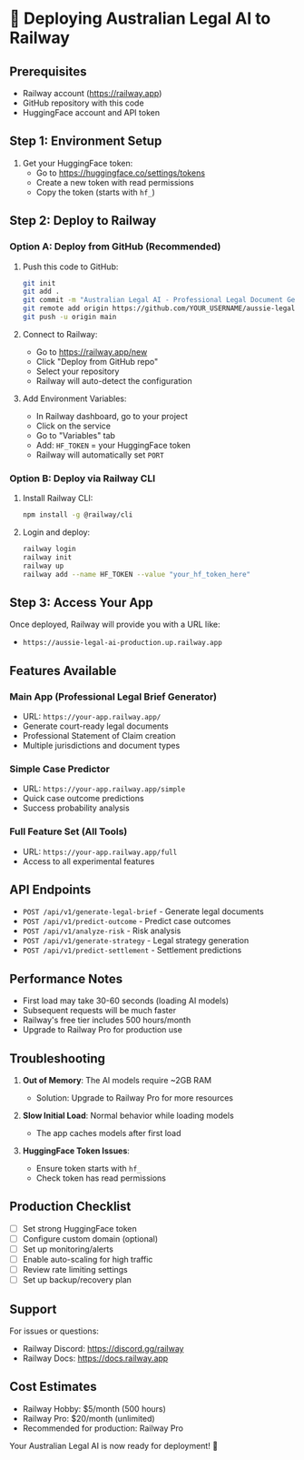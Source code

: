 # 🚀 Deploying Australian Legal AI to Railway

## Prerequisites
- Railway account (https://railway.app)
- GitHub repository with this code
- HuggingFace account and API token

## Step 1: Environment Setup

1. Get your HuggingFace token:
   - Go to https://huggingface.co/settings/tokens
   - Create a new token with read permissions
   - Copy the token (starts with `hf_`)

## Step 2: Deploy to Railway

### Option A: Deploy from GitHub (Recommended)

1. Push this code to GitHub:
   ```bash
   git init
   git add .
   git commit -m "Australian Legal AI - Professional Legal Document Generator"
   git remote add origin https://github.com/YOUR_USERNAME/aussie-legal-ai.git
   git push -u origin main
   ```

2. Connect to Railway:
   - Go to https://railway.app/new
   - Click "Deploy from GitHub repo"
   - Select your repository
   - Railway will auto-detect the configuration

3. Add Environment Variables:
   - In Railway dashboard, go to your project
   - Click on the service
   - Go to "Variables" tab
   - Add: `HF_TOKEN` = your HuggingFace token
   - Railway will automatically set `PORT`

### Option B: Deploy via Railway CLI

1. Install Railway CLI:
   ```bash
   npm install -g @railway/cli
   ```

2. Login and deploy:
   ```bash
   railway login
   railway init
   railway up
   railway add --name HF_TOKEN --value "your_hf_token_here"
   ```

## Step 3: Access Your App

Once deployed, Railway will provide you with a URL like:
- `https://aussie-legal-ai-production.up.railway.app`

## Features Available

### Main App (Professional Legal Brief Generator)
- URL: `https://your-app.railway.app/`
- Generate court-ready legal documents
- Professional Statement of Claim creation
- Multiple jurisdictions and document types

### Simple Case Predictor
- URL: `https://your-app.railway.app/simple`
- Quick case outcome predictions
- Success probability analysis

### Full Feature Set (All Tools)
- URL: `https://your-app.railway.app/full`
- Access to all experimental features

## API Endpoints

- `POST /api/v1/generate-legal-brief` - Generate legal documents
- `POST /api/v1/predict-outcome` - Predict case outcomes
- `POST /api/v1/analyze-risk` - Risk analysis
- `POST /api/v1/generate-strategy` - Legal strategy generation
- `POST /api/v1/predict-settlement` - Settlement predictions

## Performance Notes

- First load may take 30-60 seconds (loading AI models)
- Subsequent requests will be much faster
- Railway's free tier includes 500 hours/month
- Upgrade to Railway Pro for production use

## Troubleshooting

1. **Out of Memory**: The AI models require ~2GB RAM
   - Solution: Upgrade to Railway Pro for more resources

2. **Slow Initial Load**: Normal behavior while loading models
   - The app caches models after first load

3. **HuggingFace Token Issues**: 
   - Ensure token starts with `hf_`
   - Check token has read permissions

## Production Checklist

- [ ] Set strong HuggingFace token
- [ ] Configure custom domain (optional)
- [ ] Set up monitoring/alerts
- [ ] Enable auto-scaling for high traffic
- [ ] Review rate limiting settings
- [ ] Set up backup/recovery plan

## Support

For issues or questions:
- Railway Discord: https://discord.gg/railway
- Railway Docs: https://docs.railway.app

## Cost Estimates

- Railway Hobby: $5/month (500 hours)
- Railway Pro: $20/month (unlimited)
- Recommended for production: Railway Pro

Your Australian Legal AI is now ready for deployment! 🎉